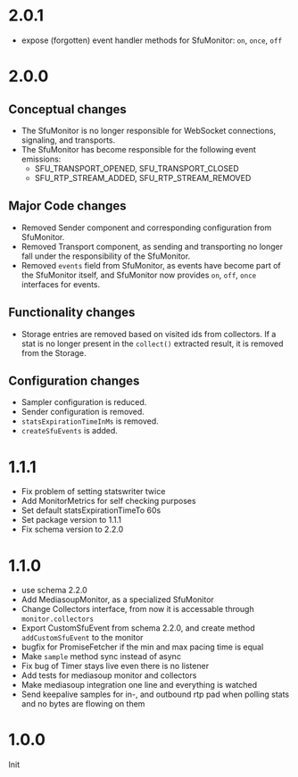 # 2.0.1
 * expose (forgotten) event handler methods for SfuMonitor: `on`, `once`, `off`

# 2.0.0

## Conceptual changes

 * The SfuMonitor is no longer responsible for WebSocket connections, signaling, and transports.
 * The SfuMonitor has become responsible for the following event emissions:
	- SFU_TRANSPORT_OPENED, SFU_TRANSPORT_CLOSED
	- SFU_RTP_STREAM_ADDED, SFU_RTP_STREAM_REMOVED
 

## Major Code changes

 * Removed Sender component and corresponding configuration from SfuMonitor.
 * Removed Transport component, as sending and transporting no longer fall under the responsibility of the SfuMonitor.
 * Removed `events` field from SfuMonitor, as events have become part of the SfuMonitor itself, and SfuMonitor now provides `on`, `off`, `once` interfaces for events.

## Functionality changes

 * Storage entries are removed based on visited ids from collectors. If a stat is no longer present in the `collect()` extracted result, it is removed from the Storage.

## Configuration changes

 * Sampler configuration is reduced.
 * Sender configuration is removed.
 * `statsExpirationTimeInMs` is removed.
 * `createSfuEvents` is added.


# 1.1.1

 * Fix problem of setting statswriter twice
 * Add MonitorMetrics for self checking purposes
 * Set default statsExpirationTimeTo 60s
 * Set package version to 1.1.1
 * Fix schema version to 2.2.0

# 1.1.0

* use schema 2.2.0
* Add MediasoupMonitor, as a specialized SfuMonitor
* Change Collectors interface, from now it is accessable through `monitor.collectors`
* Export CustomSfuEvent from schema 2.2.0, and create method `addCustomSfuEvent` to the monitor
* bugfix for PromiseFetcher if the min and max pacing time is equal
* Make `sample` method sync instead of async
* Fix bug of Timer stays live even there is no listener
* Add tests for mediasoup monitor and collectors
* Make mediasoup integration one line and everything is watched
* Send keepalive samples for in-, and outbound rtp pad when polling stats and no bytes are flowing on them

# 1.0.0

Init
